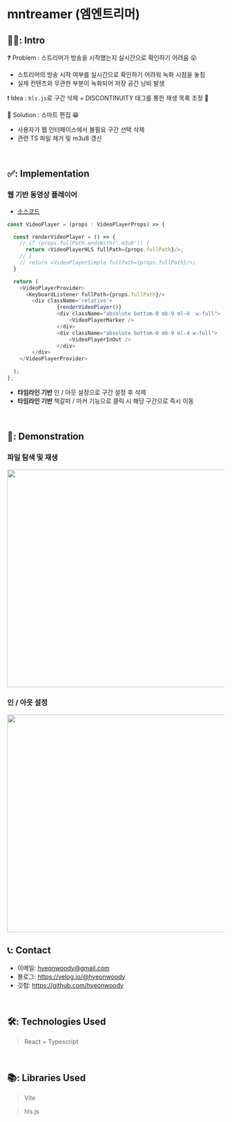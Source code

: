# mntreamer (엠엔트리머)

## 🧑‍💻: Intro
❓ Problem : 스트리머가 방송을 시작했는지 실시간으로 확인하기 어려움 😮
- 스트리머의 방송 시작 여부를 실시간으로 확인하기 어려워 녹화 시점을 놓침
- 실제 컨텐츠와 무관한 부분이 녹화되어 저장 공간 낭비 발생

❗ Idea : `hls.js`로 구간 삭제 + DISCONTINUITY 태그를 통한 재생 목록 조정 🤔

💯 Solution : 스마트 편집 😁
- 사용자가 웹 인터페이스에서 불필요 구간 선택 삭제
- 관련 TS 파일 제거 및 m3u8 갱신

</br>

## ✅: Implementation
### 웹 기반 동영상 플레이어
- [소스코드](https://github.com/hyeonwoody/mntreamer-frontend/blob/master/src/components/organisms/videoPlayer/VideoPlayer.tsx)
```javascript
const VideoPlayer = (props : VideoPlayerProps) => {

  const renderVideoPlayer = () => {
    // if (props.fullPath.endsWith('.m3u8')) {
      return <VideoPlayerHLS fullPath={props.fullPath}/>;
    // }
    // return <VideoPlayerSimple fullPath={props.fullPath}/>;
  } 

  return (
    <VideoPlayerProvider>
      <KeyboardListener fullPath={props.fullPath}/>
        <div className='relative'>
                {renderVideoPlayer()}
                <div className="absolute bottom-0 mb-9 ml-4  w-full">
                    <VideoPlayerMarker />
                </div>
                <div className="absolute bottom-0 mb-9 ml-4 w-full">
                    <VideoPlayerInOut />
                </div>
        </div>
    </VideoPlayerProvider>
    
  );
};
```
- **타임라인 기반** 인 / 아웃 설정으로 구간 설정 후 삭제
- **타임라인 기반** 책갈피 / 마커 기능으로 클릭 시 해당 구간으로 즉시 이동

</br>

## 🎥: Demonstration
### 파일 탐색 및 재생
<img src="https://github.com/hyeonwoody/mntreamer-frontend/blob/master/doc/demontration/FileExplorer.gif" width="894" height="503" />

### 인 / 아웃 설정
<img src="https://github.com/hyeonwoody/mntreamer-frontend/blob/master/doc/demontration/InOut.gif" width="894" height="503" />

</br>

## 📞: Contact
- 이메일: hyeonwoody@gmail.com
- 블로그: https://velog.io/@hyeonwoody
- 깃헙: https://github.com/hyeonwoody

</br>

## 🛠️: Technologies Used
> React + Typescript

</br>

## 📚: Libraries Used
> Vite 

> hls.js
